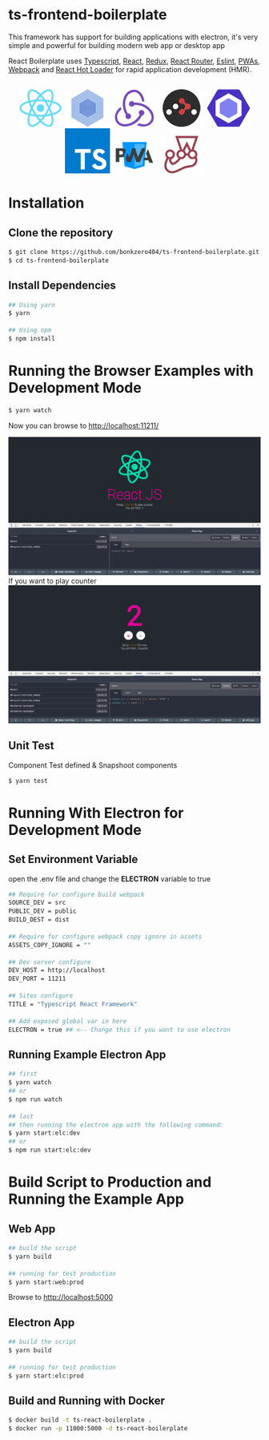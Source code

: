# ts-frontend-boilerplate

<p>This framework has support for building applications with electron, it's very simple and powerful for building modern web app or desktop app</p>

<p>
  React Boilerplate uses <a href="https://www.typescriptlang.org/">Typescript</a>, <a href="https://facebook.github.io/react/">React</a>, <a href="https://github.com/reactjs/redux">Redux</a>, <a href="https://github.com/reactjs/react-router">React Router</a>, <a href="https://eslint.org/">Eslint</a>, <a href="https://developers.google.com/web/progressive-web-apps">PWAs</a>, <a href="http://webpack.github.io/docs/">Webpack</a> and <a href="https://github.com/gaearon/react-hot-loader">React Hot Loader</a> for rapid application development (HMR).
</p>

<br>

<div align="center" style="margin-bottom: 20px">
  <a href="https://facebook.github.io/react/"><img src="./internals/img/react-padded-90.png" /></a>
  <a href="https://webpack.github.io/"><img src="./internals/img/webpack-padded-90.png" /></a>
  <a href="http://redux.js.org/"><img src="./internals/img/redux-padded-90.png" /></a>
  <a href="https://github.com/ReactTraining/react-router"><img src="./internals/img/react-router-padded-90.png" /></a>
  <a href="https://eslint.org/"><img src="./internals/img/eslint-padded-90.png" /></a>
  <a href="https://www.typescriptlang.org/"><img src="./internals/img/ts-padded.png" width="90" /></a>
  <a href="https://developers.google.com/web/progressive-web-apps"><img src="./internals/img/pwa-padded.png" width="90" /></a>
  <a href="https://jestjs.io"><img src="./internals/img/jest-padded.png" width="90" /></a>
</div>

<h1>Installation</h1>
<h2>Clone the repository</h2>

```bash
$ git clone https://github.com/bonkzero404/ts-frontend-boilerplate.git
$ cd ts-frontend-boilerplate
```

<h2>Install Dependencies</h2>

```bash
## Using yarn
$ yarn

## Using npm
$ npm install
```
<h1>Running the Browser Examples with Development Mode</h1>

```bash
$ yarn watch
```
<p>Now you can browse to <a href="http://localhost:11211/">http://localhost:11211/</a></p>

![Screenshot](internals/mock/1.png)
If you want to play counter
![Screenshot](internals/mock/2.png)

<h2>Unit Test</h2>
<p>Component Test defined & Snapshoot components</p>

```bash
$ yarn test
```

<h1>Running With Electron for Development Mode</h1>
<h2>Set Environment Variable</h2>
<p>open the .env file and change the <strong>ELECTRON</strong> variable to true</p>

```bash
## Require for configure build webpack
SOURCE_DEV = src
PUBLIC_DEV = public
BUILD_DEST = dist

## Require for configure webpack copy ignore in assets
ASSETS_COPY_IGNORE = ""

## Dev server configure
DEV_HOST = http://localhost
DEV_PORT = 11211

## Sites configure
TITLE = "Typescript React Framework"

## Add exposed global var in here
ELECTRON = true ## <-- Change this if you want to use electron

```

<h2>Running Example Electron App</h2>

```bash
## first
$ yarn watch
## or 
$ npm run watch

## last
## then running the electron app with the following command:
$ yarn start:elc:dev
## or
$ npm run start:elc:dev
```

<h1>Build Script to Production and Running the Example App</h1>
<h2>Web App</h2>

```bash
## build the script
$ yarn build

## running for test production
$ yarn start:web:prod
```

Browse to <a href="http://localhost:5000">http://localhost:5000</a>


<h2>Electron App</h2>

```bash
## build the script
$ yarn build

## running for test production
$ yarn start:elc:prod
```

<h2>Build and Running with Docker</h2>

```bash
$ docker build -t ts-react-boilerplate .
$ docker run -p 11000:5000 -d ts-react-boilerplate
```

